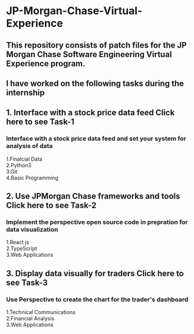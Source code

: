 # JP-Morgan-Chase-Virtual-Experience

## This repository consists of patch files for the JP Morgan Chase Software Engineering Virtual Experience program. 

## I have worked on the following tasks during the internship
## 1. Interface with a stock price data feed Click here to see Task-1
### Interface with a stock price data feed and set your system for analysis of data
1.Finalcial Data<br/>
2.Python3<br/>
3.Git<br/>
4.Basic Programming<br/>
## 2. Use JPMorgan Chase frameworks and tools Click here to see Task-2
### Implement the perspective open source code in prepration for data visualization
1.React js<br/>
2.TypeScript<br/>
3.Web Applications<br/>
## 3. Display data visually for traders Click here to see Task-3
### Use Perspective to create the chart for the trader's dashboard
1.Technical Communications<br/>
2.Financial Analysis<br/>
3.Web Applications<br/>
